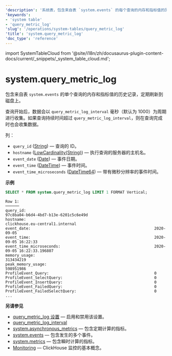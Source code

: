 ```yaml
---
'description': '系统表，包含来自表 `system.events` 的每个查询的内存和指标值的历史记录，定期刷新到磁盘。'
'keywords':
- 'system table'
- 'query_metric_log'
'slug': '/operations/system-tables/query_metric_log'
'title': 'system.query_metric_log'
'doc_type': 'reference'
---
```


import SystemTableCloud from '@site/i18n/zh/docusaurus-plugin-content-docs/current/_snippets/_system_table_cloud.md';


# system.query_metric_log

<SystemTableCloud/>

包含来自表 `system.events` 的单个查询的内存和指标值的历史记录，定期刷新到磁盘上。

查询开始后，数据会以 `query_metric_log_interval` 毫秒（默认为 1000）为周期进行收集。如果查询持续时间超过 `query_metric_log_interval`，则在查询完成时也会收集数据。

列：
- `query_id` ([String](../../sql-reference/data-types/string.md)) — 查询的 ID。
- `hostname` ([LowCardinality(String)](../../sql-reference/data-types/string.md)) — 执行查询的服务器的主机名。
- `event_date` ([Date](../../sql-reference/data-types/date.md)) — 事件日期。
- `event_time` ([DateTime](../../sql-reference/data-types/datetime.md)) — 事件时间。
- `event_time_microseconds` ([DateTime64](../../sql-reference/data-types/datetime64.md)) — 带有微秒分辨率的事件时间。

**示例**

```sql
SELECT * FROM system.query_metric_log LIMIT 1 FORMAT Vertical;
```

```text
Row 1:
──────
query_id:                                                        97c8ba04-b6d4-4bd7-b13e-6201c5c6e49d
hostname:                                                        clickhouse.eu-central1.internal
event_date:                                                      2020-09-05
event_time:                                                      2020-09-05 16:22:33
event_time_microseconds:                                         2020-09-05 16:22:33.196807
memory_usage:                                                    313434219
peak_memory_usage:                                               598951986
ProfileEvent_Query:                                              0
ProfileEvent_SelectQuery:                                        0
ProfileEvent_InsertQuery:                                        0
ProfileEvent_FailedQuery:                                        0
ProfileEvent_FailedSelectQuery:                                  0
...
```

**另请参见**

- [query_metric_log 设置](../../operations/server-configuration-parameters/settings.md#query_metric_log) — 启用和禁用该设置。
- [query_metric_log_interval](../../operations/settings/settings.md#query_metric_log_interval)
- [system.asynchronous_metrics](../../operations/system-tables/asynchronous_metrics.md) — 包含定期计算的指标。
- [system.events](/operations/system-tables/events) — 包含发生的多个事件。
- [system.metrics](../../operations/system-tables/metrics.md) — 包含瞬时计算的指标。
- [Monitoring](../../operations/monitoring.md) — ClickHouse 监控的基本概念。
